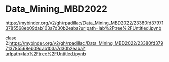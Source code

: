# Data_Mining_MBD2022
https://mybinder.org/v2/gh/rpadillac/Data_Mining_MBD2022/23380fd379713785568eb09dab103a7d30b2eaba?urlpath=lab%2Ftree%2FUntitled.ipynb

clase 2:https://mybinder.org/v2/gh/rpadillac/Data_Mining_MBD2022/23380fd379713785568eb09dab103a7d30b2eaba?urlpath=lab%2Ftree%2FUntitled.ipynb


